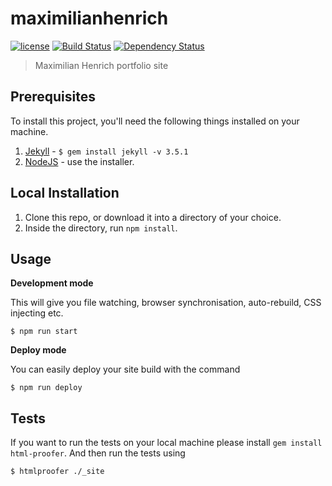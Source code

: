 # maximilianhenrich

[![license][license-image]][license-url] [![Build Status][travis-image]][travis-url] [![Dependency Status][dependencyci-image]][dependencyci-url]

> Maximilian Henrich portfolio site

## Prerequisites

To install this project, you'll need the following things installed on your machine.

1. [Jekyll](http://jekyllrb.com/) - `$ gem install jekyll -v 3.5.1`
2. [NodeJS](http://nodejs.org) - use the installer.

## Local Installation

1. Clone this repo, or download it into a directory of your choice.
2. Inside the directory, run `npm install`.

## Usage

**Development mode**

This will give you file watching, browser synchronisation, auto-rebuild, CSS injecting etc.

```shell
$ npm run start
```

**Deploy mode**

You can easily deploy your site build with the command
```shell
$ npm run deploy
```

## Tests

If you want to run the tests on your local machine please install `gem install html-proofer`. And then run the tests using
```shell
$ htmlproofer ./_site
```

[license-image]: https://img.shields.io/badge/license-ISC-blue.svg
[license-url]: https://github.com/monofaktur/maximilianhenrich/blob/master/LICENSE
[travis-image]: https://travis-ci.org/monofaktur/maximilianhenrich.svg?branch=master
[travis-url]: https://travis-ci.org/monofaktur/maximilianhenrich
[dependencyci-image]: https://dependencyci.com/github/monofaktur/maximilianhenrich/badge
[dependencyci-url]: https://dependencyci.com/github/monofaktur/maximilianhenrich
